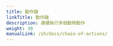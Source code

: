 ```yaml
---
title: 動作鏈
linkTitle: 動作鏈
description: 連續執行多個動物動作
weight: 30
manualLink: /zh/docs/chain-of-actions/
---
```

<script>
  window.location.href = "/zh/docs/chain-of-actions/";
</script>

